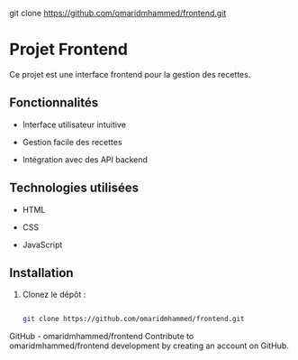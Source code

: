 git clone https://github.com/omaridmhammed/frontend.git

 
# Projet Frontend
 
Ce projet est une interface frontend pour la gestion des recettes.
 
## Fonctionnalités

- Interface utilisateur intuitive

- Gestion facile des recettes

- Intégration avec des API backend
 
## Technologies utilisées

- HTML

- CSS

- JavaScript
 
## Installation

1. Clonez le dépôt :

   ```bash

   git clone https://github.com/omaridmhammed/frontend.git

GitHub - omaridmhammed/frontend
Contribute to omaridmhammed/frontend development by creating an account on GitHub.
 
